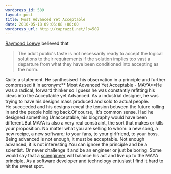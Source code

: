```yaml
--- 
wordpress_id: 589
layout: post
title: Most Advanced Yet Acceptable
date: 2010-05-18 09:06:08 +00:00
wordpress_url: http://caprazzi.net/?p=589
---
```

[Raymond Loewy](http://en.wikipedia.org/wiki/Raymond_Loewy) believed that<blockquote>The adult public's taste is not necessarily ready to accept the logical solutions to their requirements if the solution implies too vast a departure from what they have been conditioned into accepting as the norm.</blockquote>Quite a statement. He synthesised  his observation in a principle and further compressed it in acronym:** Most Advanced Yet Acceptable - MAYA**He was a radical, forward thinker so I guess he was constantly refitting his ideas into the Acceptable yet Advanced. As a industrial designer, he was trying to have his designs mass produced and sold to actual people. He succeeded and his designs reveal the tension between the future rolling in and the people holding back.Of course,  it's common sense. Had he designed something Unacceptable, his biography would have been different.But MAYA is also a very real constraint, the sort that makes or kills your proposition. No matter what you are selling to whom: a new song, a new recipe, a new software; to your fans, to your girlfriend, to your boss. Being advanced is not enough, it must be acceptable. Not enough advanced, it is not interesting.You can ignore the principle and be a scientist. Or never challenge it and be an engineer or just be boring. Some would say that a [sciengineer](http://blog.acaro.org/entry/what-s-a-sciengineer-aka-science-vs-engineering) will balance his act and live up to the MAYA principle. As a software developer and technology entusiast I find it hard to hit the sweet spot.
